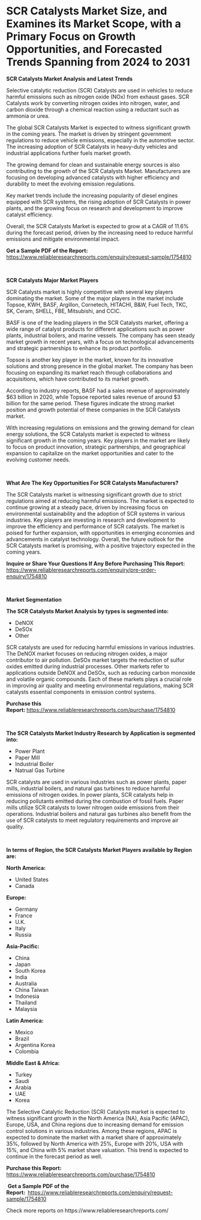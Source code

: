 <p><h1>SCR Catalysts Market Size, and Examines its Market Scope, with a Primary Focus on Growth Opportunities, and Forecasted Trends Spanning from 2024 to 2031</h1></p><p><strong>SCR Catalysts Market Analysis and Latest Trends</strong></p>
<p><p>Selective catalytic reduction (SCR) Catalysts are used in vehicles to reduce harmful emissions such as nitrogen oxide (NOx) from exhaust gases. SCR Catalysts work by converting nitrogen oxides into nitrogen, water, and carbon dioxide through a chemical reaction using a reductant such as ammonia or urea.</p><p>The global SCR Catalysts Market is expected to witness significant growth in the coming years. The market is driven by stringent government regulations to reduce vehicle emissions, especially in the automotive sector. The increasing adoption of SCR Catalysts in heavy-duty vehicles and industrial applications further fuels market growth.</p><p>The growing demand for clean and sustainable energy sources is also contributing to the growth of the SCR Catalysts Market. Manufacturers are focusing on developing advanced catalysts with higher efficiency and durability to meet the evolving emission regulations.</p><p>Key market trends include the increasing popularity of diesel engines equipped with SCR systems, the rising adoption of SCR Catalysts in power plants, and the growing focus on research and development to improve catalyst efficiency.</p><p>Overall, the SCR Catalysts Market is expected to grow at a CAGR of 11.6% during the forecast period, driven by the increasing need to reduce harmful emissions and mitigate environmental impact.</p></p>
<p><strong>Get a Sample PDF of the Report:&nbsp;</strong> <a href="https://www.reliableresearchreports.com/enquiry/request-sample/1754810">https://www.reliableresearchreports.com/enquiry/request-sample/1754810</a></p>
<p>&nbsp;</p>
<p><strong>SCR Catalysts Major Market Players</strong></p>
<p><p>SCR Catalysts market is highly competitive with several key players dominating the market. Some of the major players in the market include Topsoe, KWH, BASF, Argillon, Cornetech, HITACHI, B&W, Fuel Tech, TKC, SK, Ceram, SHELL, FBE, Mitsubishi, and CCIC.</p><p>BASF is one of the leading players in the SCR Catalysts market, offering a wide range of catalyst products for different applications such as power plants, industrial boilers, and marine vessels. The company has seen steady market growth in recent years, with a focus on technological advancements and strategic partnerships to enhance its product portfolio.</p><p>Topsoe is another key player in the market, known for its innovative solutions and strong presence in the global market. The company has been focusing on expanding its market reach through collaborations and acquisitions, which have contributed to its market growth.</p><p>According to industry reports, BASF had a sales revenue of approximately $63 billion in 2020, while Topsoe reported sales revenue of around $3 billion for the same period. These figures indicate the strong market position and growth potential of these companies in the SCR Catalysts market.</p><p>With increasing regulations on emissions and the growing demand for clean energy solutions, the SCR Catalysts market is expected to witness significant growth in the coming years. Key players in the market are likely to focus on product innovation, strategic partnerships, and geographical expansion to capitalize on the market opportunities and cater to the evolving customer needs.</p></p>
<p>&nbsp;</p>
<p><strong>What Are The Key Opportunities For SCR Catalysts Manufacturers?</strong></p>
<p><p>The SCR Catalysts market is witnessing significant growth due to strict regulations aimed at reducing harmful emissions. The market is expected to continue growing at a steady pace, driven by increasing focus on environmental sustainability and the adoption of SCR systems in various industries. Key players are investing in research and development to improve the efficiency and performance of SCR catalysts. The market is poised for further expansion, with opportunities in emerging economies and advancements in catalyst technology. Overall, the future outlook for the SCR Catalysts market is promising, with a positive trajectory expected in the coming years.</p></p>
<p><strong>Inquire or Share Your Questions If Any Before Purchasing This Report:</strong> <a href="https://www.reliableresearchreports.com/enquiry/pre-order-enquiry/1754810">https://www.reliableresearchreports.com/enquiry/pre-order-enquiry/1754810</a></p>
<p>&nbsp;</p>
<p><strong>Market Segmentation</strong></p>
<p><strong>The SCR Catalysts Market Analysis by types is segmented into:</strong></p>
<p><ul><li>DeNOX</li><li>DeSOx</li><li>Other</li></ul></p>
<p><p>SCR catalysts are used for reducing harmful emissions in various industries. The DeNOX market focuses on reducing nitrogen oxides, a major contributor to air pollution. DeSOx market targets the reduction of sulfur oxides emitted during industrial processes. Other markets refer to applications outside DeNOX and DeSOx, such as reducing carbon monoxide and volatile organic compounds. Each of these markets plays a crucial role in improving air quality and meeting environmental regulations, making SCR catalysts essential components in emission control systems.</p></p>
<p><strong>Purchase this Report:&nbsp;</strong><a href="https://www.reliableresearchreports.com/purchase/1754810">https://www.reliableresearchreports.com/purchase/1754810</a></p>
<p>&nbsp;</p>
<p><strong>The SCR Catalysts Market Industry Research by Application is segmented into:</strong></p>
<p><ul><li>Power Plant</li><li>Paper Mill</li><li>Industrial Boiler</li><li>Natrual Gas Turbine</li></ul></p>
<p><p>SCR catalysts are used in various industries such as power plants, paper mills, industrial boilers, and natural gas turbines to reduce harmful emissions of nitrogen oxides. In power plants, SCR catalysts help in reducing pollutants emitted during the combustion of fossil fuels. Paper mills utilize SCR catalysts to lower nitrogen oxide emissions from their operations. Industrial boilers and natural gas turbines also benefit from the use of SCR catalysts to meet regulatory requirements and improve air quality.</p></p>
<p>&nbsp;</p>
<p><strong>In terms of Region, the SCR Catalysts Market Players available by Region are:</strong></p>
<p>
    <p> <strong> North America: </strong>
        <ul>
            <li>United States</li>
            <li>Canada</li>
        </ul>
        </p> 
    <p> <strong> Europe: </strong>
        <ul>
            <li>Germany</li>
            <li>France</li>
            <li>U.K.</li>
            <li>Italy</li>
            <li>Russia</li>
        </ul>
        </p> 
    <p> <strong> Asia-Pacific: </strong>
        <ul>
            <li>China</li>
            <li>Japan</li>
            <li>South Korea</li>
            <li>India</li>
            <li>Australia</li>
            <li>China Taiwan</li>
            <li>Indonesia</li>
            <li>Thailand</li>
            <li>Malaysia</li>
        </ul>
        </p> 
    <p> <strong> Latin America: </strong>
        <ul>
            <li>Mexico</li>
            <li>Brazil</li>
            <li>Argentina Korea</li>
            <li>Colombia</li>
        </ul>
        </p> 
    <p> <strong> Middle East & Africa: </strong>
        <ul>
            <li>Turkey</li>
            <li>Saudi</li>
            <li>Arabia</li>
            <li>UAE</li>
            <li>Korea</li>
        </ul>
    </p>
    </p>
<p><p>The Selective Catalytic Reduction (SCR) Catalysts market is expected to witness significant growth in the North America (NA), Asia Pacific (APAC), Europe, USA, and China regions due to increasing demand for emission control solutions in various industries. Among these regions, APAC is expected to dominate the market with a market share of approximately 35%, followed by North America with 25%, Europe with 20%, USA with 15%, and China with 5% market share valuation. This trend is expected to continue in the forecast period as well.</p></p>
<p><strong>Purchase this Report: </strong><a href="https://www.reliableresearchreports.com/purchase/1754810">https://www.reliableresearchreports.com/purchase/1754810</a></p>
<p>&nbsp;<strong>Get a Sample PDF of the Report:&nbsp;&nbsp;</strong><a href="https://www.reliableresearchreports.com/enquiry/request-sample/1754810">https://www.reliableresearchreports.com/enquiry/request-sample/1754810</a></p>
<p><strong></strong></p>
<p>Check more reports on https://www.reliableresearchreports.com/</p>